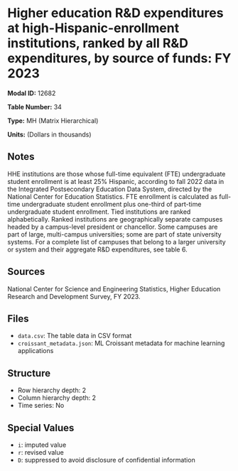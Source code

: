 # Higher education R&D expenditures at high-Hispanic-enrollment institutions, ranked by all R&D expenditures, by source of funds: FY 2023

**Modal ID:** 12682

**Table Number:** 34

**Type:** MH (Matrix Hierarchical)

**Units:** (Dollars in thousands)

## Notes

HHE institutions are those whose full-time equivalent (FTE) undergraduate student enrollment is at least 25% Hispanic, according to fall 2022 data in the Integrated Postsecondary Education Data System, directed by the National Center for Education Statistics. FTE enrollment is calculated as full-time undergraduate student enrollment plus one-third of part-time undergraduate student enrollment. Tied institutions are ranked alphabetically. Ranked institutions are geographically separate campuses headed by a campus-level president or chancellor. Some campuses are part of large, multi-campus universities; some are part of state university systems. For a complete list of campuses that belong to a larger university or system and their aggregate R&D expenditures, see table 6.

## Sources

National Center for Science and Engineering Statistics, Higher Education Research and Development Survey, FY 2023.

## Files

- `data.csv`: The table data in CSV format
- `croissant_metadata.json`: ML Croissant metadata for machine learning applications

## Structure

- Row hierarchy depth: 2
- Column hierarchy depth: 2
- Time series: No

## Special Values

- `i`: imputed value
- `r`: revised value
- `D`: suppressed to avoid disclosure of confidential information

